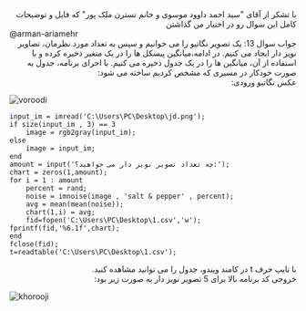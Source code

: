 <div dir="rtl">
با تشکر از آقای "سید احمد داوود موسوی و خانم نسترن ملک پور" که فایل و توضیحات کامل این سوال رو در اختیار من گذاشتن
</div>
@arman-ariamehr

<div dir="rtl">
جواب سوال 13:
  یک تصویر نگاتیو  را می خوانیم و سپس به تعداد مورد نظرمان، تصاویر نویز دار ایجاد می کنیم. در ادامه،میانگین پیسکل ها را در یک متغیر ذخیره کرده و با استفاده از آن، میانگین ها را در یک جدول ذخیره می کنیم. با اجرای برنامه، جدول به صورت خودکار در مسیری که مشخص کردیم ساخته می شود:
</div>

<div dir="rtl">
عکس نگاتیو ورودی:
</div>

![voroodi](jd.png)
```
input_im = imread('C:\Users\PC\Desktop\jd.png');
if size(input_im , 3) == 3
    image = rgb2gray(input_im);
else
    image = input_im;
end
amount = input('چه تعداد تصویر نویز دار می خواهید؟:');
chart = zeros(1,amount);
for i = 1 : amount 
    percent = rand;
    noise = imnoise(image , 'salt & pepper' , percent);
    avg = mean(mean(noise));
    chart(1,i) = avg;
    fid=fopen('C:\Users\PC\Desktop\1.csv','w');
fprintf(fid,'%6.1f',chart);
end
fclose(fid);
t=readtable('C:\Users\PC\Desktop\1.csv');
```

<div dir="rtl">
با تایپ حرف t در کامند ویندو، جدول را می توانید مشاهده کنید. 
</div>
 
 <div dir="rtl">
خروجی کد برنامه بالا برای 5 تصویر نویز دار به صورت زیر بود: 
</div>

![khorooji](02582.jpg)

